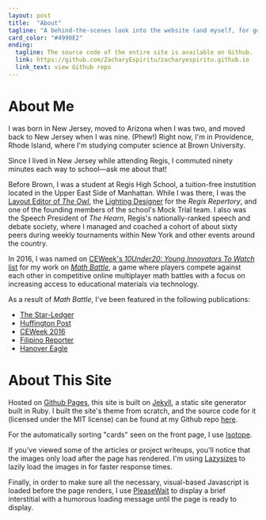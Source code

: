 ```yaml
---
layout: post
title:  "About"
tagline: "A behind-the-scenes look into the website (and myself, for good measure)"
card_color: "#4990E2"
ending:
  tagline: The source code of the entire site is available on Github.
  link: https://github.com/ZacharyEspiritu/zacharyespiritu.github.io
  link_text: view Github repo
---
```


# About Me

I was born in New Jersey, moved to Arizona when I was two, and moved back to New Jersey when I was nine. (Phew!) Right now, I'm in Providence, Rhode Island, where I'm studying computer science at Brown University.

<aside class="post-aside">
  Since I lived in New Jersey while attending Regis, I commuted ninety minutes each way to school—ask me about that!
</aside>

Before Brown, I was a student at Regis High School, a tuition-free instutition located in the Upper East Side of Manhattan. While I was there, I was the [Layout Editor of _The Owl_](/designs/the-owl), the [Lighting Designer](/designs/lighting-design) for the _Regis Repertory_, and one of the founding members of the school's Mock Trial team. I also was the Speech President of _The Hearn_, Regis's nationally-ranked speech and debate society, where I managed and coached a cohort of about sixty peers during weekly tournaments within New York and other events around the country.

In 2016, I was named on [CEWeek's _10Under20: Young Innovators To Watch_ list](https://younginnovatorstowatch.com/2016/08/03/zachary-espiritu-math-battle/) for my work on [_Math Battle_](/projects/math-battle), a game where players compete against each other in competitive online multiplayer math battles with a focus on increasing access to educational materials via technology.

As a result of _Math Battle_, I've been featured in the following publications:
- [The Star-Ledger](http://www.nj.com/morris/index.ssf/2016/07/espiritu_named_innovator_to_watch.html)
- [Huffington Post](http://www.huffingtonpost.com/robin-raskin/10-under-20-young-innovat_b_10842520.html)
- [CEWeek 2016](http://ceweekny.com/blog/2016/06/16/zachary-espiritu-math-battle/)
- [Filipino Reporter](http://www.filipinoreporter.us/home/filipino-american/3841-young-fil-am-wins-2015-congressional-district-app-challenge.html) 
- [Hanover Eagle](http://www.newjerseyhills.com/hanover_eagle/news/article_808debd0-edfa-592b-92e0-93941026fded.html)

# About This Site

Hosted on [Github Pages][github-pages], this site is built on [Jekyll][jekyll], a static site generator built in Ruby. I built the site's theme from scratch, and the source code for it (licensed under the MIT license) can be found at my Github repo [here][source-code].

For the automatically sorting "cards" seen on the front page, I use [Isotope][isotope].

If you've viewed some of the articles or project writeups, you'll notice that the images only load after the page has rendered. I'm using [Lazysizes][lazysizes] to lazily load the images in for faster response times.

Finally, in order to make sure all the necessary, visual-based Javascript is loaded before the page renders, I use [PleaseWait][please-wait] to display a brief interstitial with a humorous loading message until the page is ready to display.

[github-pages]: https://pages.github.com/
[jekyll]: https://jekyllrb.com/
[source-code]: https://github.com/ZacharyEspiritu/zacharyespiritu.github.io
[isotope]: http://isotope.metafizzy.co/
[lazysizes]: http://afarkas.github.io/lazysizes/
[please-wait]: http://pathgather.github.io/please-wait/
